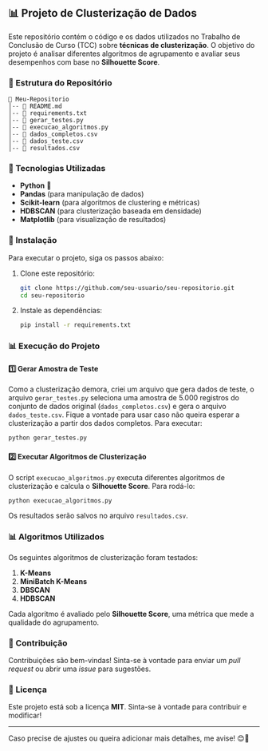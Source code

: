 ## 📊 Projeto de Clusterização de Dados

Este repositório contém o código e os dados utilizados no Trabalho de Conclusão de Curso (TCC) sobre **técnicas de clusterização**. O objetivo do projeto é analisar diferentes algoritmos de agrupamento e avaliar seus desempenhos com base no **Silhouette Score**.

### 💁️️ Estrutura do Repositório

```
📂 Meu-Repositorio
│-- 📄 README.md
│-- 📄 requirements.txt
│-- 📄 gerar_testes.py
│-- 📄 execucao_algoritmos.py
│-- 📄 dados_completos.csv
│-- 📄 dados_teste.csv
│-- 📄 resultados.csv
```

### 🚀 Tecnologias Utilizadas

- **Python** 🐍
- **Pandas** (para manipulação de dados)
- **Scikit-learn** (para algoritmos de clustering e métricas)
- **HDBSCAN** (para clusterização baseada em densidade)
- **Matplotlib** (para visualização de resultados)

### 👅 Instalação

Para executar o projeto, siga os passos abaixo:

1. Clone este repositório:

   ```bash
   git clone https://github.com/seu-usuario/seu-repositorio.git
   cd seu-repositorio
   ```

2. Instale as dependências:

   ```bash
   pip install -r requirements.txt
   ```

### 📊 Execução do Projeto

#### 1️⃣ Gerar Amostra de Teste

Como a clusterização demora, criei um arquivo que gera dados de teste, o arquivo `gerar_testes.py` seleciona uma amostra de 5.000 registros do conjunto de dados original (`dados_completos.csv`) e gera o arquivo `dados_teste.csv`. Fique a vontade para usar caso não queira esperar a clusterização a partir dos dados completos. Para executar:

```bash
python gerar_testes.py
```

#### 2️⃣ Executar Algoritmos de Clusterização

O script `execucao_algoritmos.py` executa diferentes algoritmos de clusterização e calcula o **Silhouette Score**. Para rodá-lo:

```bash
python execucao_algoritmos.py
```

Os resultados serão salvos no arquivo `resultados.csv`.

### 📊 Algoritmos Utilizados

Os seguintes algoritmos de clusterização foram testados:

1. **K-Means**
2. **MiniBatch K-Means**
3. **DBSCAN**
4. **HDBSCAN**

Cada algoritmo é avaliado pelo **Silhouette Score**, uma métrica que mede a qualidade do agrupamento.

### 🐝 Contribuição

Contribuições são bem-vindas! Sinta-se à vontade para enviar um *pull request* ou abrir uma *issue* para sugestões.

### 📝 Licença

Este projeto está sob a licença **MIT**. Sinta-se à vontade para contribuir e modificar!

---

Caso precise de ajustes ou queira adicionar mais detalhes, me avise! 😊🚀

